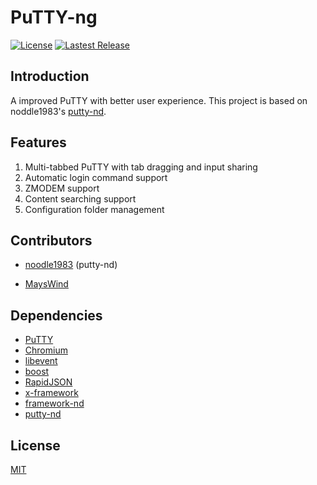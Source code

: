 # PuTTY-ng
[![License](https://img.shields.io/github/license/mayswind/putty-ng.svg?style=flat)](https://github.com/mayswind/putty-ng/blob/master/LICENSE)
[![Lastest Release](https://img.shields.io/github/release/mayswind/putty-ng.svg?style=flat)](https://github.com/mayswind/putty-ng/releases)

## Introduction
A improved PuTTY with better user experience. This project is based on noddle1983's [putty-nd](https://github.com/noodle1983/putty-nd3.x).

## Features
1. Multi-tabbed PuTTY with tab dragging and input sharing
2. Automatic login command support
3. ZMODEM support
4. Content searching support
5. Configuration folder management

## Contributors
- [noodle1983](https://github.com/noodle1983) (putty-nd)

- [MaysWind](https://github.com/mayswind)

## Dependencies
- [PuTTY](https://www.putty.org)
- [Chromium](https://www.chromium.org)
- [libevent](https://libevent.org)
- [boost](https://www.boost.org)
- [RapidJSON](http://rapidjson.org)
- [x-framework](https://x-framework.googlecode.com)
- [framework-nd](https://github.com/noodle1983/framework-nd)
- [putty-nd](https://github.com/noodle1983/putty-nd3.x)

## License
[MIT](https://github.com/mayswind/putty-ng/blob/master/LICENSE)
